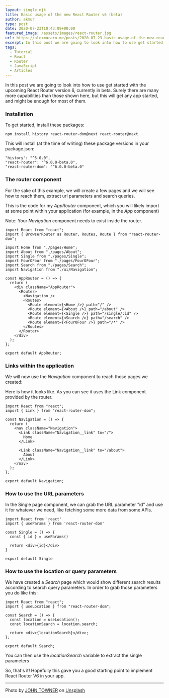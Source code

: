 ```yaml
---
layout: single.njk
title: Basic usage of the new React Router v6 (beta)
author: akmur
type: post
date: 2020-07-23T10:43:09+00:00
featured_image: /assets/images/react-router.jpg
url: https://alexmuraro.me/posts/2020-07-23-basic-usage-of-the-new-react-router-v6-beta/
excerpt: In this post we are going to look into how to use get started with the upcoming React Router version 6, currently in beta. Surely there are many more capabilities than those shown here, but this will get any app started, and might be enough for most of them.
tags:
  - Tutorial
  - React
  - Router
  - JavaScript
  - Articles
---
```


In this post we are going to look into how to use get started with the upcoming React Router version 6, currently in beta. Surely there are many more capabilities than those shown here, but this will get any app started, and might be enough for most of them.

### Installation

To get started, install these packages:

```
npm install history react-router-dom@next react-router@next
```

This will install (at the time of writing) these package versions in your package.json:

```
"history": "^5.0.0",
"react-router": "^6.0.0-beta.0",
"react-router-dom": "^6.0.0-beta.0"
```

### The router component

For the sake of this example, we will create a few pages and we will see how to reach them, extract url parameters and search queries.

This is the code for my _AppRouter_ component, which you will likely import at some point within your application (for example, in the _App_ component)

Note: Your _Navigation_ component needs to exist inside the router.

```
import React from "react";
import { BrowserRouter as Router, Routes, Route } from "react-router-dom";

import Home from "./pages/Home";
import About from "./pages/About";
import Single from "./pages/Single";
import FourOFour from "./pages/FourOFour";
import Search from "./pages/Search";
import Navigation from "./ui/Navigation";

const AppRouter = () => {
  return (
    <div className="AppRouter">
      <Router>
        <Navigation />
        <Routes>
          <Route element={<Home />} path="/" />
          <Route element={<About />} path="/about" />
          <Route element={<Single />} path="/single/:id" />
          <Route element={<Search />} path="/search" />
          <Route element={<FourOFour />} path="/*" />
        </Routes>
      </Router>
    </div>
  );
};

export default AppRouter;
```

### Links within the application

We will now use the _Navigation_ component to reach those pages we created:

Here is how it looks like. As you can see it uses the Link component provided by the router.

```
import React from "react";
import { Link } from "react-router-dom";

const Navigation = () => {
  return (
    <nav className="Navigation">
      <Link className="Navigation__link" to="/">
        Home
      </Link>

      <Link className="Navigation__link" to="/about">
        About
      </Link>
    </nav>
  );
};

export default Navigation;
```

### How to use the URL parameters

In the Single page component, we can grab the URL parameter "id" and use it for whatever we need, like fetching some more data from some APIs.

```
import React from 'react'
import { useParams } from 'react-router-dom'

const Single = () => {
  const { id } = useParams()

  return <div>{id}</div>
}

export default Single
```

### How to use the location or query parameters

We have created a _Search_ page which would show different search results according to search query parameters. In order to grab those parameters you do like this:

```
import React from "react";
import { useLocation } from "react-router-dom";

const Search = () => {
  const location = useLocation();
  const locationSearch = location.search;

  return <div>{locationSearch}</div>;
};

export default Search;
```

You can then use the _locationSearch_ variable to extract the single parameters

So, that's it! Hopefully this gave you a good starting point to implement React Router V6 in your app.

---

<span>Photo by <a href="https://unsplash.com/@heytowner?utm_source=unsplash&amp;utm_medium=referral&amp;utm_content=creditCopyText">JOHN TOWNER</a> on <a href="https://unsplash.com/s/photos/mountains?utm_source=unsplash&amp;utm_medium=referral&amp;utm_content=creditCopyText">Unsplash</a></span>
